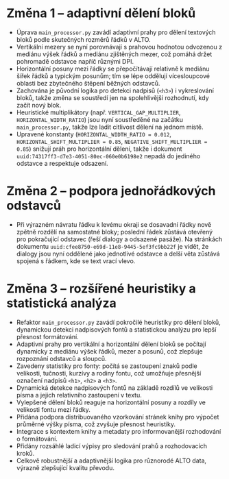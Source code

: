 # Změna 1 – adaptivní dělení bloků

- Úprava `main_processor.py` zavádí adaptivní prahy pro dělení textových bloků podle skutečných rozměrů řádků v ALTO.
- Vertikální mezery se nyní porovnávají s prahovou hodnotou odvozenou z mediánu výšek řádků a mediánu zjištěných mezer, což pomáhá držet pohromadě odstavce napříč různými DPI.
- Horizontální posuny mezi řádky se přepočítávají relativně k mediánu šířek řádků a typickým posunům; tím se lépe oddělují vícesloupcové oblasti bez zbytečného štěpení běžných odstavců.
- Zachována je původní logika pro detekci nadpisů (`<h3>`) i vykreslování bloků, takže změna se soustředí jen na spolehlivější rozhodnutí, kdy začít nový blok.
- Heuristické multiplikátory (např. `VERTICAL_GAP_MULTIPLIER`, `HORIZONTAL_WIDTH_RATIO`) jsou nyní soustředěné na začátku `main_processor.py`, takže lze ladit citlivost dělení na jednom místě.
- Upravené konstanty (`HORIZONTAL_WIDTH_RATIO = 0.012`, `HORIZONTAL_SHIFT_MULTIPLIER = 0.85`, `NEGATIVE_SHIFT_MULTIPLIER = 0.85`) snižují práh pro horizontální dělení, takže i dokument `uuid:74317ff3-d7e3-4051-80ec-060e0b6198e2` nepadá do jediného odstavce a respektuje odsazení.

# Změna 2 – podpora jednořádkových odstavců

- Při výrazném návratu řádku k levému okraji se dosavadní řádky nově zpětně rozdělí na samostatné bloky; poslední řádek zůstává otevřený pro pokračující odstavec (řeší dialogy a odsazené pasáže). Na stránkách dokumentu `uuid:cfee8750-e69d-11e8-9445-5ef3fc9bb22f` je vidět, že dialogy jsou nyní oddělené jako jednotlivé odstavce a delší věta zůstává spojená s řádkem, kde se text vrací vlevo.

# Změna 3 – rozšířené heuristiky a statistická analýza

- Refaktor `main_processor.py` zavádí pokročilé heuristiky pro dělení bloků, dynamickou detekci nadpisových fontů a statistickou analýzu pro lepší přesnost formátování.
- Adaptivní prahy pro vertikální a horizontální dělení bloků se počítají dynamicky z mediánu výšek řádků, mezer a posunů, což zlepšuje rozpoznání odstavců a sloupců.
- Zavedeny statistiky pro fonty: počítá se zastoupení znaků podle velikosti, tučnosti, kurzívy a rodiny fontu, což umožňuje přesnější označení nadpisů `<h1>`, `<h2>` a `<h3>`.
- Dynamická detekce nadpisových fontů na základě rozdílů ve velikosti písma a jejich relativního zastoupení v textu.
- Vylepšené dělení bloků reaguje na horizontální posuny a rozdíly ve velikosti fontu mezi řádky.
- Přidána podpora distribuovaného vzorkování stránek knihy pro výpočet průměrné výšky písma, což zvyšuje přesnost heuristiky.
- Integrace s kontextem knihy a metadaty pro informovanější rozhodování o formátování.
- Přidány rozsáhlé ladicí výpisy pro sledování prahů a rozhodovacích kroků.
- Celkově robustnější a adaptivnější logika pro různorodé ALTO data, výrazně zlepšující kvalitu převodu.
